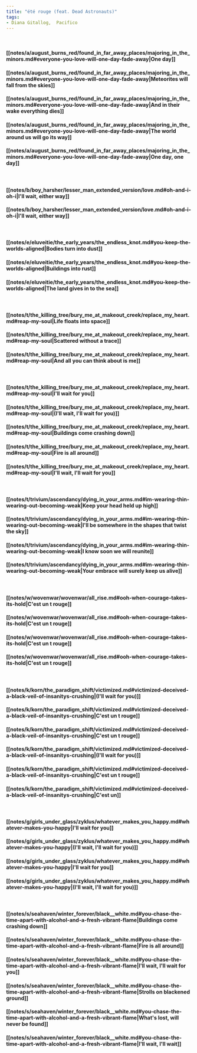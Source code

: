 ```yaml
---
title: "été rouge (feat. Dead Astronauts)"
tags:
- Diana Gitallog,  Pacifico
---
```

&nbsp;
#### [[notes/a/august_burns_red/found_in_far_away_places/majoring_in_the_minors.md#everyone-you-love-will-one-day-fade-away|One day]]
#### [[notes/a/august_burns_red/found_in_far_away_places/majoring_in_the_minors.md#everyone-you-love-will-one-day-fade-away|Meteorites will fall from the skies]]
#### [[notes/a/august_burns_red/found_in_far_away_places/majoring_in_the_minors.md#everyone-you-love-will-one-day-fade-away|And in their wake everything dies]]
#### [[notes/a/august_burns_red/found_in_far_away_places/majoring_in_the_minors.md#everyone-you-love-will-one-day-fade-away|The world around us will go its way]]
#### [[notes/a/august_burns_red/found_in_far_away_places/majoring_in_the_minors.md#everyone-you-love-will-one-day-fade-away|One day, one day]]
&nbsp;
#### [[notes/b/boy_harsher/lesser_man_extended_version/love.md#oh-and-i-oh-i|I'll wait, either way]]
#### [[notes/b/boy_harsher/lesser_man_extended_version/love.md#oh-and-i-oh-i|I'll wait, either way]]
&nbsp;
#### [[notes/e/eluveitie/the_early_years/the_endless_knot.md#you-keep-the-worlds-aligned|Bodies turn into dust]]
#### [[notes/e/eluveitie/the_early_years/the_endless_knot.md#you-keep-the-worlds-aligned|Buildings into rust]]
#### [[notes/e/eluveitie/the_early_years/the_endless_knot.md#you-keep-the-worlds-aligned|The land gives in to the sea]]
&nbsp;
#### [[notes/t/the_killing_tree/bury_me_at_makeout_creek/replace_my_heart.md#reap-my-soul|Life floats into space]]
#### [[notes/t/the_killing_tree/bury_me_at_makeout_creek/replace_my_heart.md#reap-my-soul|Scattered without a trace]]
#### [[notes/t/the_killing_tree/bury_me_at_makeout_creek/replace_my_heart.md#reap-my-soul|And all you can think about is me]]
&nbsp;
#### [[notes/t/the_killing_tree/bury_me_at_makeout_creek/replace_my_heart.md#reap-my-soul|I'll wait for you]]
#### [[notes/t/the_killing_tree/bury_me_at_makeout_creek/replace_my_heart.md#reap-my-soul|(I'll wait, I'll wait for you)]]
#### [[notes/t/the_killing_tree/bury_me_at_makeout_creek/replace_my_heart.md#reap-my-soul|Buildings come crashing down]]
#### [[notes/t/the_killing_tree/bury_me_at_makeout_creek/replace_my_heart.md#reap-my-soul|Fire is all around]]
#### [[notes/t/the_killing_tree/bury_me_at_makeout_creek/replace_my_heart.md#reap-my-soul|I'll wait, I'll wait for you]]
&nbsp;
#### [[notes/t/trivium/ascendancy/dying_in_your_arms.md#im-wearing-thin-wearing-out-becoming-weak|Keep your head held up high]]
#### [[notes/t/trivium/ascendancy/dying_in_your_arms.md#im-wearing-thin-wearing-out-becoming-weak|I'll be somewhere in the shapes that twist the sky]]
#### [[notes/t/trivium/ascendancy/dying_in_your_arms.md#im-wearing-thin-wearing-out-becoming-weak|I know soon we will reunite]]
#### [[notes/t/trivium/ascendancy/dying_in_your_arms.md#im-wearing-thin-wearing-out-becoming-weak|Your embrace will surely keep us alive]]
&nbsp;
#### [[notes/w/wovenwar/wovenwar/all_rise.md#ooh-when-courage-takes-its-hold|C'est un  t  rouge]]
#### [[notes/w/wovenwar/wovenwar/all_rise.md#ooh-when-courage-takes-its-hold|C'est un  t  rouge]]
#### [[notes/w/wovenwar/wovenwar/all_rise.md#ooh-when-courage-takes-its-hold|C'est un  t  rouge]]
#### [[notes/w/wovenwar/wovenwar/all_rise.md#ooh-when-courage-takes-its-hold|C'est un  t  rouge]]
&nbsp;
#### [[notes/k/korn/the_paradigm_shift/victimized.md#victimized-deceived-a-black-veil-of-insanitys-crushing|(I'll wait for you)]]
#### [[notes/k/korn/the_paradigm_shift/victimized.md#victimized-deceived-a-black-veil-of-insanitys-crushing|C'est un  t  rouge]]
#### [[notes/k/korn/the_paradigm_shift/victimized.md#victimized-deceived-a-black-veil-of-insanitys-crushing|C'est un  t  rouge]]
#### [[notes/k/korn/the_paradigm_shift/victimized.md#victimized-deceived-a-black-veil-of-insanitys-crushing|(I'll wait for you)]]
#### [[notes/k/korn/the_paradigm_shift/victimized.md#victimized-deceived-a-black-veil-of-insanitys-crushing|C'est un  t  rouge]]
#### [[notes/k/korn/the_paradigm_shift/victimized.md#victimized-deceived-a-black-veil-of-insanitys-crushing|C'est un]]
&nbsp;
#### [[notes/g/girls_under_glass/zyklus/whatever_makes_you_happy.md#whatever-makes-you-happy|I'll wait for you]]
#### [[notes/g/girls_under_glass/zyklus/whatever_makes_you_happy.md#whatever-makes-you-happy|(I'll wait, I'll wait for you)]]
#### [[notes/g/girls_under_glass/zyklus/whatever_makes_you_happy.md#whatever-makes-you-happy|I'll wait for you]]
#### [[notes/g/girls_under_glass/zyklus/whatever_makes_you_happy.md#whatever-makes-you-happy|(I'll wait, I'll wait for you)]]
&nbsp;
#### [[notes/s/seahaven/winter_forever/black__white.md#you-chase-the-time-apart-with-alcohol-and-a-fresh-vibrant-flame|Buildings come crashing down]]
#### [[notes/s/seahaven/winter_forever/black__white.md#you-chase-the-time-apart-with-alcohol-and-a-fresh-vibrant-flame|Fire is all around]]
#### [[notes/s/seahaven/winter_forever/black__white.md#you-chase-the-time-apart-with-alcohol-and-a-fresh-vibrant-flame|I'll wait, I'll wait for you]]
#### [[notes/s/seahaven/winter_forever/black__white.md#you-chase-the-time-apart-with-alcohol-and-a-fresh-vibrant-flame|Strolls on blackened ground]]
#### [[notes/s/seahaven/winter_forever/black__white.md#you-chase-the-time-apart-with-alcohol-and-a-fresh-vibrant-flame|What's lost, will never be found]]
#### [[notes/s/seahaven/winter_forever/black__white.md#you-chase-the-time-apart-with-alcohol-and-a-fresh-vibrant-flame|I'll wait, I'll wait]]
